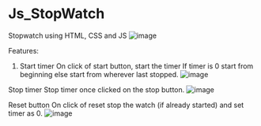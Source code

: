 # Js_StopWatch
Stopwatch using HTML, CSS and JS
![image](https://github.com/Abhishek2054/Js_StopWatch/assets/64155110/d0b243dd-e243-4422-8ac2-379ad52accd8)


Features:
1. Start timer
On click of start button, start the timer
If timer is 0 start from beginning else start from wherever last stopped.
![image](https://github.com/Abhishek2054/Js_StopWatch/assets/64155110/4ad31278-6b1a-4f56-997e-b7832d9b44f3)


Stop timer
Stop timer once clicked on the stop button.
![image](https://github.com/Abhishek2054/Js_StopWatch/assets/64155110/8c8fa347-1544-498b-8766-892b30de63c9)



Reset button
On click of reset stop the watch (if already started) and set timer as 0.
![image](https://github.com/Abhishek2054/Js_StopWatch/assets/64155110/b4e17c8b-d1cc-4962-8a6b-e1e848de3a8a)


